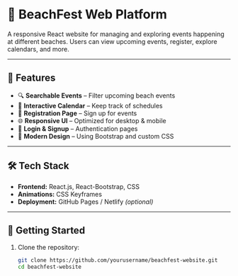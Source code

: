 # 🌊 BeachFest Web Platform

A responsive React website for managing and exploring events happening at different beaches. Users can view upcoming events, register, explore calendars, and more.



---

## 🚀 Features

- 🔍 **Searchable Events** – Filter upcoming beach events
- 📅 **Interactive Calendar** – Keep track of schedules
- 📝 **Registration Page** – Sign up for events
- 🌐 **Responsive UI** – Optimized for desktop & mobile
- 🔐 **Login & Signup** – Authentication pages
- 🎨 **Modern Design** – Using Bootstrap and custom CSS

---

## 🛠️ Tech Stack

- **Frontend:** React.js, React-Bootstrap, CSS
- **Animations:** CSS Keyframes
- **Deployment:** GitHub Pages / Netlify *(optional)*


---

## 🧪 Getting Started

1. Clone the repository:
   ```bash
   git clone https://github.com/yourusername/beachfest-website.git
   cd beachfest-website

